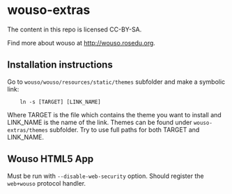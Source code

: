 # wouso-extras

The content in this repo is licensed CC-BY-SA.

Find more about wouso at http://wouso.rosedu.org.

## Installation instructions

Go to `wouso/wouso/resources/static/themes` subfolder and make a symbolic link:

```
    ln -s [TARGET] [LINK_NAME]
```

Where TARGET is the file which contains the theme you want to install 
and LINK_NAME is the name of the link.
Themes can be found under `wouso-extras/themes` subfolder.
Try to use full paths for both TARGET and LINK_NAME.


## Wouso HTML5 App

Must be run with `--disable-web-security` option. Should register the `web+wouso` protocol handler.
